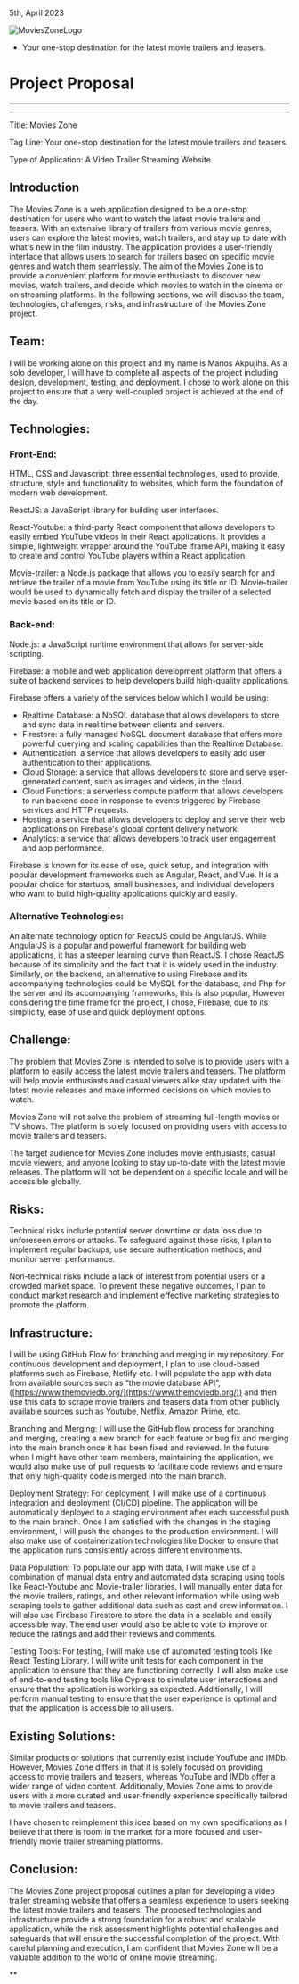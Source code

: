 5th, April 2023


![MoviesZoneLogo](https://github.com/manosakpujiha/movies-zone/assets/70998471/1c361136-0f5d-4c43-9185-0a1aaffebb88)

* Your one-stop destination for the latest movie trailers and teasers.

# Project Proposal

---

---

Title: Movies Zone

Tag Line: Your one-stop destination for the latest movie trailers and teasers.

Type of Application: A Video Trailer Streaming Website.

## Introduction

The Movies Zone is a web application designed to be a one-stop destination for users who want to watch the latest movie trailers and teasers. With an extensive library of trailers from various movie genres, users can explore the latest movies, watch trailers, and stay up to date with what's new in the film industry. The application provides a user-friendly interface that allows users to search for trailers based on specific movie genres and watch them seamlessly. The aim of the Movies Zone is to provide a convenient platform for movie enthusiasts to discover new movies, watch trailers, and decide which movies to watch in the cinema or on streaming platforms. In the following sections, we will discuss the team, technologies, challenges, risks, and infrastructure of the Movies Zone project.

## Team:

I will be working alone on this project and my name is Manos Akpujiha. As a solo developer, I will have to complete all aspects of the project including design, development, testing, and deployment. I chose to work alone on this project to ensure that a very well-coupled project is achieved at the end of the day.

## Technologies:

### Front-End:

HTML, CSS and Javascript: three essential technologies, used to provide, structure, style and functionality to websites,  which form the foundation of modern web development.

ReactJS: a JavaScript library for building user interfaces.

React-Youtube: a third-party React component that allows developers to easily embed YouTube videos in their React applications. It provides a simple, lightweight wrapper around the YouTube iframe API, making it easy to create and control YouTube players within a React application.

Movie-trailer: a Node.js package that allows you to easily search for and retrieve the trailer of a movie from YouTube using its title or ID. Movie-trailer would be used to dynamically fetch and display the trailer of a selected movie based on its title or ID.

### Back-end:

Node.js: a JavaScript runtime environment that allows for server-side scripting.

Firebase: a mobile and web application development platform that offers a suite of backend services to help developers build high-quality applications.

Firebase offers a variety of the services below which I would be using:

* Realtime Database: a NoSQL database that allows developers to store and sync data in real time between clients and servers.
* Firestore: a fully managed NoSQL document database that offers more powerful querying and scaling capabilities than the Realtime Database.
* Authentication: a service that allows developers to easily add user authentication to their applications.
* Cloud Storage: a service that allows developers to store and serve user-generated content, such as images and videos, in the cloud.
* Cloud Functions: a serverless compute platform that allows developers to run backend code in response to events triggered by Firebase services and HTTP requests.
* Hosting: a service that allows developers to deploy and serve their web applications on Firebase's global content delivery network.
* Analytics: a service that allows developers to track user engagement and app performance.

Firebase is known for its ease of use, quick setup, and integration with popular development frameworks such as Angular, React, and Vue. It is a popular choice for startups, small businesses, and individual developers who want to build high-quality applications quickly and easily.

### Alternative Technologies:

An alternate technology option for ReactJS could be AngularJS. While AngularJS is a popular and powerful framework for building web applications, it has a steeper learning curve than ReactJS. I chose ReactJS because of its simplicity and the fact that it is widely used in the industry. Similarly, on the backend, an alternative to using Firebase and its accompanying technologies could be MySQL for the database, and Php for the server and its accompanying frameworks, this is also popular, However considering the time frame for the project, I chose, Firebase, due to its simplicity, ease of use and quick deployment options.

## Challenge:

The problem that Movies Zone is intended to solve is to provide users with a platform to easily access the latest movie trailers and teasers. The platform will help movie enthusiasts and casual viewers alike stay updated with the latest movie releases and make informed decisions on which movies to watch.

Movies Zone will not solve the problem of streaming full-length movies or TV shows. The platform is solely focused on providing users with access to movie trailers and teasers.

The target audience for Movies Zone includes movie enthusiasts, casual movie viewers, and anyone looking to stay up-to-date with the latest movie releases. The platform will not be dependent on a specific locale and will be accessible globally.

## Risks:

Technical risks include potential server downtime or data loss due to unforeseen errors or attacks. To safeguard against these risks, I plan to implement regular backups, use secure authentication methods, and monitor server performance.

Non-technical risks include a lack of interest from potential users or a crowded market space. To prevent these negative outcomes, I plan to conduct market research and implement effective marketing strategies to promote the platform.

## Infrastructure:

I will be using GitHub Flow for branching and merging in my repository. For continuous development and deployment, I plan to use cloud-based platforms such as Firebase, Netlify etc. I will populate the app with data from available sources such as “the movie database API”, ([https://www.themoviedb.org/](https://www.themoviedb.org/)) and then use this data to scrape movie trailers and teasers data from other publicly available sources such as Youtube, Netflix, Amazon Prime, etc.

Branching and Merging: I will use the GitHub flow process for branching and merging, creating a new branch for each feature or bug fix and merging into the main branch once it has been fixed and reviewed. In the future when I might have other team members, maintaining the application, we would also make use of pull requests to facilitate code reviews and ensure that only high-quality code is merged into the main branch.

Deployment Strategy: For deployment, I will make use of a continuous integration and deployment (CI/CD) pipeline. The application will be automatically deployed to a staging environment after each successful push to the main branch. Once I am satisfied with the changes in the staging environment, I will push the changes to the production environment. I will also make use of containerization technologies like Docker to ensure that the application runs consistently across different environments.

Data Population: To populate our app with data, I will make use of a combination of manual data entry and automated data scraping using tools like React-Youtube and Movie-trailer libraries. I will manually enter data for the movie trailers, ratings, and other relevant information while using web scraping tools to gather additional data such as cast and crew information. I will also use Firebase Firestore to store the data in a scalable and easily accessible way. The end user would also be able to vote to improve or reduce the ratings and add their reviews and comments.

Testing Tools: For testing, I will make use of automated testing tools like React Testing Library. I will write unit tests for each component in the application to ensure that they are functioning correctly. I will also make use of end-to-end testing tools like Cypress to simulate user interactions and ensure that the application is working as expected. Additionally, I will perform manual testing to ensure that the user experience is optimal and that the application is accessible to all users.

## Existing Solutions:

Similar products or solutions that currently exist include YouTube and IMDb. However, Movies Zone differs in that it is solely focused on providing access to movie trailers and teasers, whereas YouTube and IMDb offer a wider range of video content. Additionally, Movies Zone aims to provide users with a more curated and user-friendly experience specifically tailored to movie trailers and teasers.

I have chosen to reimplement this idea based on my own specifications as I believe that there is room in the market for a more focused and user-friendly movie trailer streaming platforms.

## Conclusion:

The Movies Zone project proposal outlines a plan for developing a video trailer streaming website that offers a seamless experience to users seeking the latest movie trailers and teasers. The proposed technologies and infrastructure provide a strong foundation for a robust and scalable application, while the risk assessment highlights potential challenges and safeguards that will ensure the successful completion of the project. With careful planning and execution, I am confident that Movies Zone will be a valuable addition to the world of online movie streaming.

**
